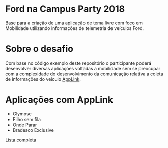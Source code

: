 # Ford na Campus Party 2018

Base para a criação de uma aplicação de tema livre com foco em Mobilidade utilizando informações de telemetria de veículos Ford.

# Sobre o desafio

Com base no código exemplo deste repositório o participante poderá desenvolver diversas aplicações voltadas a mobilidade sem se preocupar com a complexidade do desenvolvimento da comunicação relativa a coleta de informações do veículo [AppLink](https://www.youtube.com/watch?v=V__i63mDp9A).

# Aplicações com AppLink

- Glympse
- Filho sem fila
- Onde Parar
- Bradesco Exclusive

[Lista completa](https://www.ford.com.br/servico-ao-cliente/applink/catalogo-de-apps/)


